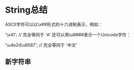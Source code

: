 # String总结

ASCII字符可以以\x\#\#形式的十六进制表示，例如：

'\x41'; // 完全等同于 'A' 还可以用\u\#\#\#\#表示一个Unicode字符：

'\u4e2d\u6587'; // 完全等同于 '中文'

## 新字符串

